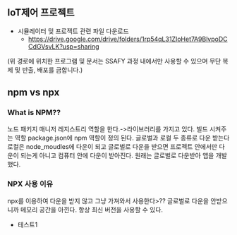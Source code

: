 ## IoT제어 프로젝트

* 시뮬레이터 및 프로젝트 관련 파일 다운로드
  - https://drive.google.com/drive/folders/1rp54qL31ZIoHet7A9BlvpoDCCdGVsvLK?usp=sharing

(위 경로에 위치한 프로그램 및 문서는 SSAFY 과정 내에서만 사용할 수 있으며 무단 복제 및 반출, 배포를 금합니다.)




## npm vs npx

### What is NPM??
노드 패키지 매니저
레지스트리 역할을 한다.->라이브러리를 가지고 있다.
빌드 시켜주는 역할
package.json에 npm 역할이 정의 된다.
글로벌과 로컬 두 종류로 다운 받는다
로컬은 node_moudles에 다운이 되고 글로벌로 다운을 받으면 프로젝트 안에서만 다운이 되는게 아니고 컴퓨터 안에 다운이 받아진다.
원래는 글로벌로 다운받아 앱을 개발했다.

### NPX 사용 이유
npx를 이용하여 다운을 받지 않고 그냥 가져와서 사용한다>??
글로벌로 다운을 안받으니까 메모리 공간을 아낀다.
항상 최신 버전을 사용할 수 있다.



- 테스트1